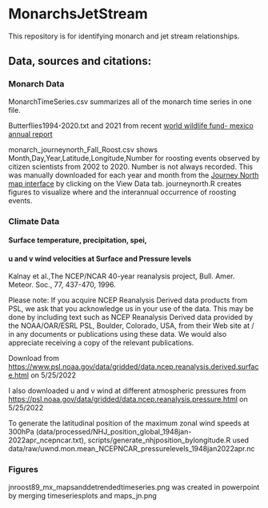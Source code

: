 # MonarchsJetStream
This repository is for identifying monarch and jet stream relationships.



## Data, sources and citations:

### Monarch Data
MonarchTimeSeries.csv summarizes all of the monarch time series in one file.

Butterflies1994-2020.txt and 2021 from recent [world wildlife fund- mexico annual report](https://files.worldwildlife.org/wwfcmsprod/files/Publication/file/7907txsoa8_Monarch_Butterfly_Survey_2021_2022_May24_2022_.pdf) 

monarch_journeynorth_Fall_Roost.csv shows Month,Day,Year,Latitude,Longitude,Number for roosting events observed by citizen scientists from 2002 to 2020. Number is not always recorded. This was manually downloaded for each year and month from the [Journey North map interface](https://maps.journeynorth.org/map/?map=monarch-roost-fall&year=2021) by clicking on the View Data tab. journeynorth.R creates figures to visualize where and the interannual occurrence of roosting events.



### Climate Data

#### Surface temperature, precipitation, spei, 

#### u and v wind velocities at Surface and Pressure levels

Kalnay et al.,The NCEP/NCAR 40-year reanalysis project, Bull. Amer. Meteor. Soc., 77, 437-470, 1996.

Please note: If you acquire NCEP Reanalysis Derived data products from PSL, we ask that you acknowledge us in your use of the data. This may be done by including text such as NCEP Reanalysis Derived data provided by the NOAA/OAR/ESRL PSL, Boulder, Colorado, USA, from their Web site at / in any documents or publications using these data. We would also appreciate receiving a copy of the relevant publications.

Download from https://www.psl.noaa.gov/data/gridded/data.ncep.reanalysis.derived.surface.html on 5/25/2022

I also downloaded u and v wind at different atmospheric pressures from https://psl.noaa.gov/data/gridded/data.ncep.reanalysis.pressure.html on 5/25/2022

To generate the latitudinal position of the maximum zonal wind speeds at 300hPa (data/processed/NHJ_position_global_1948jan-2022apr_ncepncar.txt), scripts/generate_nhjposition_bylongitude.R used
data/raw/uwnd.mon.mean_NCEPNCAR_pressurelevels_1948jan2022apr.nc 

### Figures

jnroost89_mx_mapsanddetrendedtimeseries.png was created in powerpoint by merging timeseriesplots and maps_jn.png
